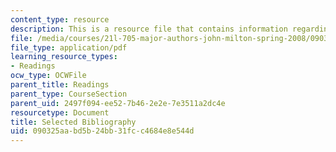 ```yaml
---
content_type: resource
description: This is a resource file that contains information regarding bibliography.
file: /media/courses/21l-705-major-authors-john-milton-spring-2008/090325aabd5b24bb31fcc4684e8e544d_MIT21L_705S08_bibliogr.pdf
file_type: application/pdf
learning_resource_types:
- Readings
ocw_type: OCWFile
parent_title: Readings
parent_type: CourseSection
parent_uid: 2497f094-ee52-7b46-2e2e-7e3511a2dc4e
resourcetype: Document
title: Selected Bibliography
uid: 090325aa-bd5b-24bb-31fc-c4684e8e544d
---
```

